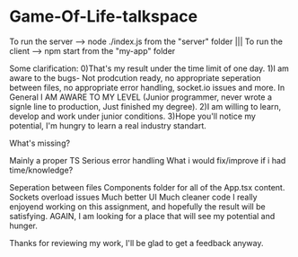 ﻿# Game-Of-Life-talkspace
To run the server --> node ./index.js from the "server" folder ||| To run the client --> npm start from the "my-app" folder

Some clarification: 0)That's my result under the time limit of one day. 1)I am aware to the bugs- Not prodcution ready, no appropriate seperation between files, no appropriate error handling, socket.io issues and more. In General I AM AWARE TO MY LEVEL (Junior programmer, never wrote a signle line to production, Just finished my degree). 2)I am willing to learn, develop and work under junior conditions. 3)Hope you'll notice my potential, I'm hungry to learn a real industry standart.

What's missing?

Mainly a proper TS
Serious error handling
What i would fix/improve if i had time/knowledge?

Seperation between files
Components folder for all of the App.tsx content.
Sockets overload issues
Much better UI
Much cleaner code
I really enjoyend working on this assignment, and hopefully the result will be satisfying. AGAIN, I am looking for a place that will see my potential and hunger.

Thanks for reviewing my work, I'll be glad to get a feedback anyway.
